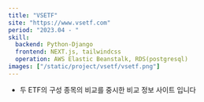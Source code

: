```yaml
---
title: "VSETF"
site: "https://www.vsetf.com"
period: "2023.04 - "
skill:
  backend: Python-Django
  frontend: NEXT.js, tailwindcss
  operation: AWS Elastic Beanstalk, RDS(postgresql)
images: ["/static/project/vsetf/vsetf.png"]
---
```


- 두 ETF의 구성 종목의 비교를 중시한 비교 정보 사이트 입니다
